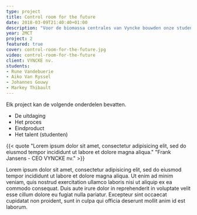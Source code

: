 ```yaml
---
type: project
title: Control room for the future
date: 2018-03-09T21:40:40+01:00
description: "Voor de biomassa centrales van Vyncke bouwden onze studenten een prototype met live data visualisatie vanuit Nederland in een Microsoft Hololens applicatie!"
year: 2MCT
project: 2
featured: true
cover: control-room-for-the-future.jpg
video: control-room-for-the-future
client: VYNCKE nv.
students:
- Rune Vandebuerie
- Aiko Van Ryssel
- Johannes Gouwy
- Markey Thibault
---
```


Elk project kan de volgende onderdelen bevatten.
- De uitdaging
- Het proces
- Eindproduct
- Het talent (studenten)

{{< quote "Lorem ipsum dolor sit amet, consectetur adipisicing elit, sed do eiusmod tempor incididunt ut labore et dolore magna aliqua." "Frank Jansens - CEO VYNCKE nv." >}}

Lorem ipsum dolor sit amet, consectetur adipisicing elit, sed do eiusmod tempor incididunt ut labore et dolore magna aliqua. Ut enim ad minim veniam, quis nostrud exercitation ullamco laboris nisi ut aliquip ex ea commodo consequat. Duis aute irure dolor in reprehenderit in voluptate velit esse cillum dolore eu fugiat nulla pariatur. Excepteur sint occaecat cupidatat non proident, sunt in culpa qui officia deserunt mollit anim id est laborum.
